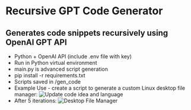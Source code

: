 # Recursive GPT Code Generator
## Generates code snippets recursively using OpenAI GPT API
* Python + OpenAI API (include .env file with key)
* Run in Python virtual environment
* main.py is advanced script generation
* pip install -r requirements.txt
* Scripts saved in /gen_code
* Example Use - create a script to generate a custom Linux desktop file manager:
![Update code idea and language](https://github.com/PointlessAI/recursive-gpt/blob/master/linux_gui.png)
* After 5 iterations:
![Desktop File Manager](https://github.com/PointlessAI/recursive-gpt/blob/master/desktop-file-manager.png)